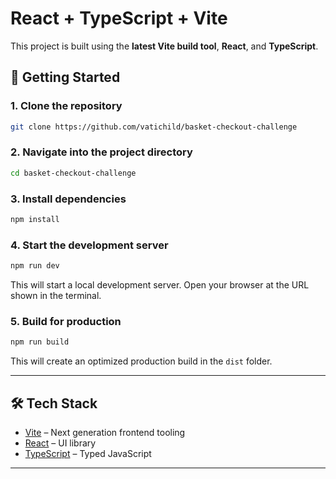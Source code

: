 # React + TypeScript + Vite

This project is built using the **latest Vite build tool**, **React**, and **TypeScript**.

## 🚀 Getting Started

### 1. Clone the repository
```bash
git clone https://github.com/vatichild/basket-checkout-challenge
````

### 2. Navigate into the project directory

```bash
cd basket-checkout-challenge
```

### 3. Install dependencies

```bash
npm install
```

### 4. Start the development server

```bash
npm run dev
```

This will start a local development server. Open your browser at the URL shown in the terminal.

### 5. Build for production

```bash
npm run build
```

This will create an optimized production build in the `dist` folder.

---

## 🛠 Tech Stack

* [Vite](https://vitejs.dev/) – Next generation frontend tooling
* [React](https://reactjs.org/) – UI library
* [TypeScript](https://www.typescriptlang.org/) – Typed JavaScript

---
